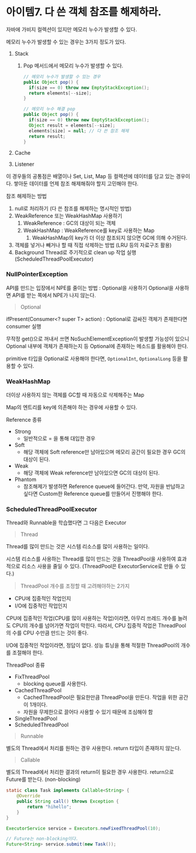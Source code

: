 # 아이템7. 다 쓴 객체 참조를 해제하라.

자바에 가비지 컬렉션이 있지만 메모리 누수가 발생할 수 있다.

메모리 누수가 발생할 수 있는 경우는 3가지 정도가 있다.

1. Stack

   1. Pop 메서드에서 메모리 누수가 발생할 수 있다.

      ```java
      // 메모리 누수가 발생할 수 있는 경우
      public Object pop() {
      	if(size == 0) throw new EmptyStackException();
      	return elements[--size];
      }

      // 메모리 누수 해결 pop
      public Object pop() {
      	if(size == 0) throw new EmptyStackException();
      	Object result = elements[--size];
      	elements[size] = null; // 다 쓴 참조 해제
      	return result;
      }
      ```

2. Cache
3. Listener

이 경우들의 공통점은 배열이나 Set, List, Map 등 컬렉션에 데이터를 담고 있는 경우이다.
쌓아둔 데이터를 언제 참조 해제해줘야 할지 고민해야 한다.

참조 해제하는 방법

1. null로 처리하기 (다 쓴 참조를 해제하는 명시적인 방법)
2. WeakReference 또는 WeakHashMap 사용하기
   1. WeakReference : GC의 대상이 되는 객체
   2. WeakHashMap : WeakReference를 key로 사용하는 Map
      1. WeakHashMap의 key가 더 이상 참조되지 않으면 GC에 의해 수거된다.
3. 객체를 넣거나 빼거나 할 때 직접 삭제하는 방법 (LRU 등의 자료구조 활용)
4. Background Thread로 주기적으로 clean up 작업 실행 (ScheduledThreadPoolExecutor)

### NullPointerException

API를 만드는 입장에서 NPE를 줄이는 방법 : Optional을 사용하기
Optional을 사용하면 API를 받는 쪽에서 NPE가 나지 않는다.

> Optional

ifPresent(Consumer<? super T> action) : Optional로 감싸진 객체가 존재한다면 consumer 실행

무작정 get()으로 꺼내서 쓰면 NoSuchElementException이 발생할 가능성이 있으니 Optional 내부에 객체가 존재하는지 등 Optional에 존재하는 메소드를 활용해야 한다.

primitive 타입을 Optional로 사용해야 한다면, `OptionalInt`, `OptionalLong` 등을 활용할 수 있다.

### WeakHashMap

더이상 사용하지 않는 객체를 GC할 때 자동으로 삭제해주는 Map

Map의 엔트리를 key에 의존해야 하는 경우에 사용할 수 있다.

Reference 종류

- Strong
  - 일반적으로 = 을 통해 대입한 경우
- Soft
  - 해당 객체에 Soft reference만 남아있으며 메모리 공간이 필요한 경우 GC의 대상이 된다.
- Weak
  - 해당 객체에 Weak reference만 남아있으면 GC의 대상이 된다.
- Phantom
  - 참조해제가 발생하면 Reference queue에 들어간다. 만약, 자원을 반납하고 싶다면 Custom한 Reference queue를 만들어서 진행해야 한다.

### ScheduledThreadPoolExecutor

Thread와 Runnable을 학습했다면 그 다음은 Executor

> Thread

Thread를 많이 만드는 것은 시스템 리소스를 많이 사용하는 일이다.

시스템 리소스를 사용하는 Thread를 많이 만드는 것을 ThreadPool을 사용하여 효과적으로 리소스 사용을 줄일 수 있다.
(ThreadPool은 ExecutorService로 만들 수 있다.)

> ThreadPool 개수를 조정할 때 고려해야하는 2가지

- CPU에 집중적인 작업인지
- I/O에 집중적인 작업인지

CPU에 집중적인 작업(CPU를 많이 사용하는 작업)이라면, 아무리 쓰레드 개수를 늘려도 CPU의 개수를 넘어가면 작업이 막힌다.
따라서, CPU 집중적 작업은 ThreadPool의 수를 CPU 수만큼 만드는 것이 좋다.

I/O에 집중적인 작업이라면, 정답이 없다.
성능 튜닝을 통해 적절한 ThreadPool의 개수를 조절해야 한다.

ThreadPool 종류

- FixThreadPool
  - blocking queue를 사용한다.
- CachedThreadPool
  - CachedThreadPool은 필요한만큼 ThreadPool을 만든다. 작업을 위한 공간이 1개이다.
  - 자원을 무제한으로 끌어다 사용할 수 있기 때문에 조심해야 함
- SingleThreadPool
- ScheduledThreadPool

> Runnable

별도의 Thread에서 처리를 원하는 경우 사용한다.
return 타입이 존재하지 않는다.

> Callable

별도의 Thread에서 처리한 결과의 return이 필요한 경우 사용한다.
return으로 Future를 받는다. (non-blocking)

```java
static class Task implements Callable<String> {
	@Override
	public String call() throws Exception {
		return "hihello";
	}
}

ExecutorService service = Executors.newFixedThreadPool(10);

// Future는 non-blocking이다.
Future<String> service.submit(new Task());
```
